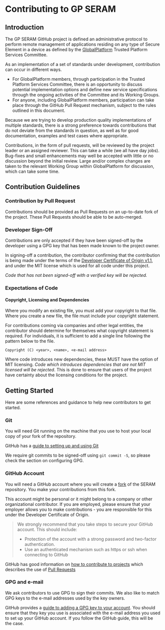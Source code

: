 # Contributing to GP SERAM

## Introduction

The GP SERAM GitHub project is defined an administrative protocol to perform remote management of applications
residing on any type of Secure Element in a device as defined by the [GlobalPlatform](https://globalplatform.org)
Trusted Platform Services Committee.

As an implementation of a set of standards under development, contribution can occur in different ways.

- For GlobalPlatform members, through participation in the Trusted Platform Services Committee, there is an
  opportunity to discuss potential implementation options and define new service specifications through the
  ongoing activities of the Committee and its Working Groups.
- For anyone, including GlobalPlatform members, participation can take place through the GitHub Pull Request
  mechanism, subject to the rules outlined in this document.

Because we are trying to develop production quality implementations of multiple standards, there is a strong
preference towards contributions that do not deviate from the standards in question, as well as for good
documentation, examples and test cases where appropriate.

Contributions, in the form of pull requests, will be reviewed by the project leader or an assigned reviewer. This
can take a while (we all have day jobs). Bug-fixes and small enhancements may well be accepted with little or no
discussion beyond the initial review. Large and/or complex changes are taken to the relevant Working Group within
GlobalPlatform for discussion, which can take some time.

## Contribution Guidelines

### Contribution by Pull Request

Contributions should be provided as Pull Requests on an up-to-date fork of the project. These Pull Requests should
be able to be auto-merged.

### Developer Sign-Off

Contributions are only accepted if they have been signed-off by the developer using a GPG key that has been made
known to the project owner.

In signing-off a contribution, the contributor confirming that the contribution is being made under the terms of the
[Developer Certificate of Origin v1.1](https://developercertificate.org), and under the MIT license which is used for
all code under this project.

*Code that has not been signed-off with a verified key will be rejected.*

### Expectations of Code

#### Copyright, Licensing and Dependencies

Where you modify an existing file, you must add your copyright to that file. Where you create a new file, the
file must include your copyright statement.

For contributions coming via companies and other legal entities, the contributor should determine for themselves what
copyright statement is required. For individuals, it is sufficient to add a single line following the pattern below to
the file. 

```
Copyright (C) <year>, <name>, <e-mail address>
```

Where code introduces new dependencies, these MUST have the option of MIT licensing. *Code which introduces
dependencies that are not MIT licensed will be rejected*. This is done to ensure that users of the project have
certainty about the licensing conditions for the project.

## Getting Started

Here are some references and guidance to help new contributors to get started.

### Git

You will need Git running on the machine that you use to host your local copy of your fork of the repository.

GitHub has a [guide to setting up and using Git](https://docs.github.com/en/get-started/quickstart/set-up-git)

We require git commits to be signed-off using `git commit -S`, so please check the section on configuring GPG.

### GitHub Account

You will need a GitHub account where you will create a [fork](https://docs.github.com/en/get-started/quickstart/fork-a-repo) of 
the SERAM repository. You make your contributions from this fork.

This account might be personal or it might belong to a company or other organizational contributor. If you are
employed, please ensure that your employer allows you to make contributions - you are responsible for this under
the Developer Certificate of Origin.

> We strongly recommend that you take steps to secure your GitHub account. This should include:
> 
> - Protection of the account with a strong password and two-factor authentication.
> - Use an authenticated mechanism such as https or ssh when connecting to GitHub

GitHub has good information on [how to contribute to projects](https://docs.github.com/en/get-started/quickstart/contributing-to-projects)
which describes the use of [Pull Requests](https://docs.github.com/en/get-started/quickstart/contributing-to-projects#making-a-pull-request)

### GPG and e-mail

We ask contributors to use GPG to sign their commits. We also like to match GPG keys to the e-mail addresses used
by the key owners.

GitHub provides a [guide to adding a GPG key to your account](https://docs.github.com/en/authentication/managing-commit-signature-verification/adding-a-gpg-key-to-your-github-account).
You should ensure that they key you use is associated with the e-mail address you used to set up your GitHub account.
If you follow the GitHub guide, this will be the case.
